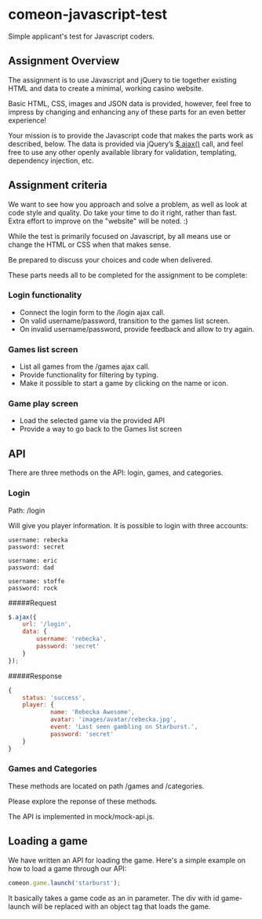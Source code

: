 # comeon-javascript-test

Simple applicant's test for Javascript coders.

## Assignment Overview

The assignment is to use Javascript and jQuery to tie together existing HTML and data to create a minimal, working casino website.

Basic HTML, CSS, images and JSON data is provided, however, feel free to impress by changing and enhancing any of these parts for an even better experience!

Your mission is to provide the Javascript code that makes the parts work as described, below.
The data is provided via jQuery’s [$.ajax()](http://api.jquery.com/jquery.ajax/) call, and feel free to use any other openly available library for
validation, templating, dependency injection, etc.

## Assignment criteria

We want to see how you approach and solve a problem, as well as look at code style and quality. Do take your time to do it right, rather than fast.
Extra effort to improve on the "website" will be noted. :)

While the test is primarily focused on Javascript, by all means use or change the HTML or CSS when that makes sense.

Be prepared to discuss your choices and code when delivered.

These parts needs all to be completed for the assignment to be complete:

### Login functionality

* Connect the login form to the /login ajax call.
* On valid username/password, transition to the games list screen.
* On invalid username/password, provide feedback and allow to try again.

### Games list screen

* List all games from the /games ajax call.
* Provide functionality for filtering by typing.
* Make it possible to start a game by clicking on the name or icon.

### Game play screen

* Load the selected game via the provided API
* Provide a way to go back to the Games list screen

## API
There are three methods on the API: login, games, and categories.

### Login
Path: /login

Will give you player information.
It is possible to login with three accounts:

```
username: rebecka
password: secret

username: eric
password: dad

username: stoffe 
password: rock
```
#####Request
```javascript
$.ajax({
	url: '/login',
	data: {
		username: 'rebecka',
		password: 'secret'
	}
});
```
#####Response
```javascript
{
	status: 'success',
	player: {
            name: 'Rebecka Awesome',
            avatar: 'images/avatar/rebecka.jpg',
            event: 'Last seen gambling on Starburst.',
            password: 'secret'
    }
}
```

### Games and Categories
These methods are located on path /games and /categories.

Please explore the reponse of these methods.

The API is implemented in mock/mock-api.js.

## Loading a game

We have written an API for loading the game. Here's a simple example on how to load a game through our API:

```javascript
comeon.game.launch('starburst');
```

It basically takes a game code as an in parameter.
The div with id game-launch will be replaced with an object tag that loads the game.

